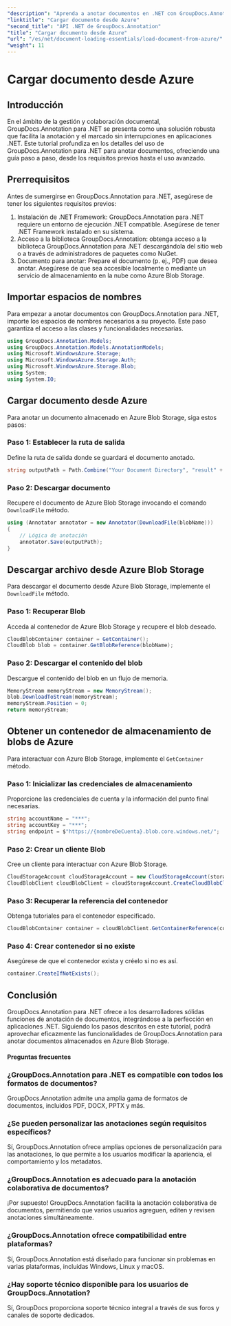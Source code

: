 ```yaml
---
"description": "Aprenda a anotar documentos en .NET con GroupDocs.Annotation. Tutorial paso a paso para una integración perfecta con Azure Blob Storage."
"linktitle": "Cargar documento desde Azure"
"second_title": "API .NET de GroupDocs.Annotation"
"title": "Cargar documento desde Azure"
"url": "/es/net/document-loading-essentials/load-document-from-azure/"
"weight": 11
---
```


# Cargar documento desde Azure

## Introducción
En el ámbito de la gestión y colaboración documental, GroupDocs.Annotation para .NET se presenta como una solución robusta que facilita la anotación y el marcado sin interrupciones en aplicaciones .NET. Este tutorial profundiza en los detalles del uso de GroupDocs.Annotation para .NET para anotar documentos, ofreciendo una guía paso a paso, desde los requisitos previos hasta el uso avanzado.
## Prerrequisitos
Antes de sumergirse en GroupDocs.Annotation para .NET, asegúrese de tener los siguientes requisitos previos:
1. Instalación de .NET Framework: GroupDocs.Annotation para .NET requiere un entorno de ejecución .NET compatible. Asegúrese de tener .NET Framework instalado en su sistema.
2. Acceso a la biblioteca GroupDocs.Annotation: obtenga acceso a la biblioteca GroupDocs.Annotation para .NET descargándola del sitio web o a través de administradores de paquetes como NuGet.
3. Documento para anotar: Prepare el documento (p. ej., PDF) que desea anotar. Asegúrese de que sea accesible localmente o mediante un servicio de almacenamiento en la nube como Azure Blob Storage.

## Importar espacios de nombres
Para empezar a anotar documentos con GroupDocs.Annotation para .NET, importe los espacios de nombres necesarios a su proyecto. Este paso garantiza el acceso a las clases y funcionalidades necesarias.
```csharp
using GroupDocs.Annotation.Models;
using GroupDocs.Annotation.Models.AnnotationModels;
using Microsoft.WindowsAzure.Storage;
using Microsoft.WindowsAzure.Storage.Auth;
using Microsoft.WindowsAzure.Storage.Blob;
using System;
using System.IO;
```

## Cargar documento desde Azure
Para anotar un documento almacenado en Azure Blob Storage, siga estos pasos:
### Paso 1: Establecer la ruta de salida
Define la ruta de salida donde se guardará el documento anotado.
```csharp
string outputPath = Path.Combine("Your Document Directory", "result" + Path.GetExtension("input.pdf"));
```
### Paso 2: Descargar documento
Recupere el documento de Azure Blob Storage invocando el comando `DownloadFile` método.
```csharp
using (Annotator annotator = new Annotator(DownloadFile(blobName)))
{
    // Lógica de anotación
    annotator.Save(outputPath);
}
```
## Descargar archivo desde Azure Blob Storage
Para descargar el documento desde Azure Blob Storage, implemente el `DownloadFile` método.
### Paso 1: Recuperar Blob
Acceda al contenedor de Azure Blob Storage y recupere el blob deseado.
```csharp
CloudBlobContainer container = GetContainer();
CloudBlob blob = container.GetBlobReference(blobName);
```
### Paso 2: Descargar el contenido del blob
Descargue el contenido del blob en un flujo de memoria.
```csharp
MemoryStream memoryStream = new MemoryStream();
blob.DownloadToStream(memoryStream);
memoryStream.Position = 0;
return memoryStream;
```
## Obtener un contenedor de almacenamiento de blobs de Azure
Para interactuar con Azure Blob Storage, implemente el `GetContainer` método.
### Paso 1: Inicializar las credenciales de almacenamiento
Proporcione las credenciales de cuenta y la información del punto final necesarias.
```csharp
string accountName = "***";
string accountKey = "***";
string endpoint = $"https://{nombreDeCuenta}.blob.core.windows.net/";
```
### Paso 2: Crear un cliente Blob
Cree un cliente para interactuar con Azure Blob Storage.
```csharp
CloudStorageAccount cloudStorageAccount = new CloudStorageAccount(storageCredentials, new Uri(endpoint), null, null, null);
CloudBlobClient cloudBlobClient = cloudStorageAccount.CreateCloudBlobClient();
```
### Paso 3: Recuperar la referencia del contenedor
Obtenga tutoriales para el contenedor especificado.
```csharp
CloudBlobContainer container = cloudBlobClient.GetContainerReference(containerName);
```
### Paso 4: Crear contenedor si no existe
Asegúrese de que el contenedor exista y créelo si no es así.
```csharp
container.CreateIfNotExists();
```

## Conclusión
GroupDocs.Annotation para .NET ofrece a los desarrolladores sólidas funciones de anotación de documentos, integrándose a la perfección en aplicaciones .NET. Siguiendo los pasos descritos en este tutorial, podrá aprovechar eficazmente las funcionalidades de GroupDocs.Annotation para anotar documentos almacenados en Azure Blob Storage.
#### Preguntas frecuentes
### ¿GroupDocs.Annotation para .NET es compatible con todos los formatos de documentos?
GroupDocs.Annotation admite una amplia gama de formatos de documentos, incluidos PDF, DOCX, PPTX y más.
### ¿Se pueden personalizar las anotaciones según requisitos específicos?
Sí, GroupDocs.Annotation ofrece amplias opciones de personalización para las anotaciones, lo que permite a los usuarios modificar la apariencia, el comportamiento y los metadatos.
### ¿GroupDocs.Annotation es adecuado para la anotación colaborativa de documentos?
¡Por supuesto! GroupDocs.Annotation facilita la anotación colaborativa de documentos, permitiendo que varios usuarios agreguen, editen y revisen anotaciones simultáneamente.
### ¿GroupDocs.Annotation ofrece compatibilidad entre plataformas?
Sí, GroupDocs.Annotation está diseñado para funcionar sin problemas en varias plataformas, incluidas Windows, Linux y macOS.
### ¿Hay soporte técnico disponible para los usuarios de GroupDocs.Annotation?
Sí, GroupDocs proporciona soporte técnico integral a través de sus foros y canales de soporte dedicados.
